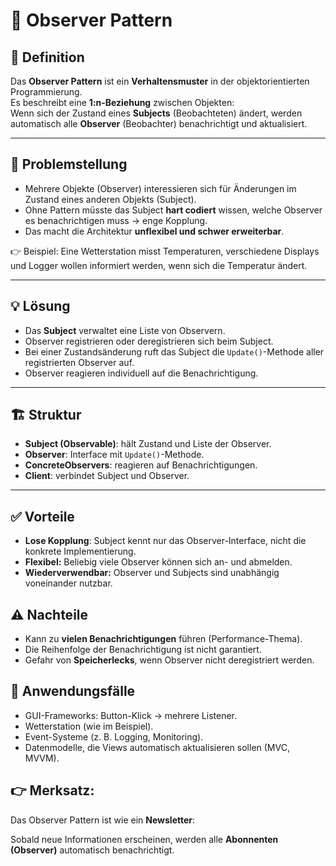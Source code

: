 # 👀 Observer Pattern

## 📝 Definition
Das **Observer Pattern** ist ein **Verhaltensmuster** in der objektorientierten Programmierung.  
Es beschreibt eine **1:n-Beziehung** zwischen Objekten:  
Wenn sich der Zustand eines **Subjects** (Beobachteten) ändert, werden automatisch alle **Observer** (Beobachter) benachrichtigt und aktualisiert.

---

## 🔧 Problemstellung
- Mehrere Objekte (Observer) interessieren sich für Änderungen im Zustand eines anderen Objekts (Subject).
- Ohne Pattern müsste das Subject **hart codiert** wissen, welche Observer es benachrichtigen muss → enge Kopplung.
- Das macht die Architektur **unflexibel und schwer erweiterbar**.

👉 Beispiel: Eine Wetterstation misst Temperaturen, verschiedene Displays und Logger wollen informiert werden, wenn sich die Temperatur ändert.

---

## 💡 Lösung
- Das **Subject** verwaltet eine Liste von Observern.
- Observer registrieren oder deregistrieren sich beim Subject.
- Bei einer Zustandsänderung ruft das Subject die `Update()`-Methode aller registrierten Observer auf.
- Observer reagieren individuell auf die Benachrichtigung.

---

## 🏗️ Struktur

- **Subject (Observable)**: hält Zustand und Liste der Observer.
- **Observer**: Interface mit `Update()`-Methode.
- **ConcreteObservers**: reagieren auf Benachrichtigungen.
- **Client**: verbindet Subject und Observer.

---

## ✅ Vorteile

- **Lose Kopplung**: Subject kennt nur das Observer-Interface, nicht die konkrete Implementierung.
- **Flexibel:** Beliebig viele Observer können sich an- und abmelden.
- **Wiederverwendbar:** Observer und Subjects sind unabhängig voneinander nutzbar.

## ⚠️ Nachteile

- Kann zu **vielen Benachrichtigungen** führen (Performance-Thema).
- Die Reihenfolge der Benachrichtigung ist nicht garantiert.
- Gefahr von **Speicherlecks**, wenn Observer nicht deregistriert werden.

## 🤝 Anwendungsfälle

- GUI-Frameworks: Button-Klick → mehrere Listener.
- Wetterstation (wie im Beispiel).
- Event-Systeme (z. B. Logging, Monitoring).
- Datenmodelle, die Views automatisch aktualisieren sollen (MVC, MVVM).

## 👉 Merksatz:
Das Observer Pattern ist wie ein **Newsletter**:

Sobald neue Informationen erscheinen, werden alle **Abonnenten (Observer)** automatisch benachrichtigt.
